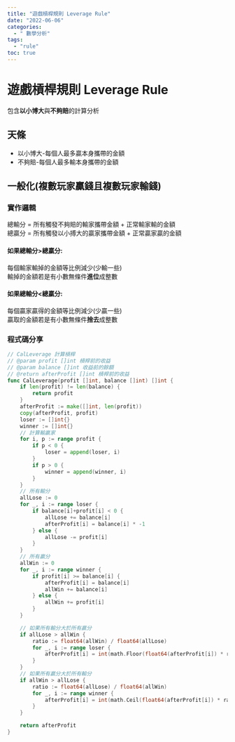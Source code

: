 ```yaml
---
title: "遊戲槓桿規則 Leverage Rule"
date: "2022-06-06"
categories:
  - " 數學分析"
tags:
  - "rule"
toc: true
---
```


# 遊戲槓桿規則 Leverage Rule

包含**以小博大**與**不夠賠**的計算分析

## 天條

- 以小博大-每個人最多贏本身攜帶的金額
- 不夠賠-每個人最多輸本身攜帶的金額

## 一般化(複數玩家贏錢且複數玩家輸錢)

### 實作邏輯

總輸分 = 所有觸發不夠賠的輸家攜帶金額 + 正常輸家輸的金額  
總贏分 = 所有觸發以小搏大的贏家攜帶金額 + 正常贏家贏的金額

<!--more-->

#### 如果總輸分>總贏分:

每個輸家輸掉的金額等比例減少(少輸一些)  
輸掉的金額若是有小數無條件**進位**成整數

#### 如果總輸分<總贏分:

每個贏家贏得的金額等比例減少(少贏一些)  
贏取的金額若是有小數無條件**捨去**成整數

### 程式碼分享

```go
// CalLeverage 計算槓桿
// @param profit []int 槓桿前的收益
// @param balance []int 收益前的餘額
// @return afterProfit []int 槓桿前的收益
func CalLeverage(profit []int, balance []int) []int {
	if len(profit) != len(balance) {
		return profit
	}
	afterProfit := make([]int, len(profit))
	copy(afterProfit, profit)
	loser := []int{}
	winner := []int{}
	// 計算輸贏家
	for i, p := range profit {
		if p < 0 {
			loser = append(loser, i)
		}
		if p > 0 {
			winner = append(winner, i)
		}
	}
	// 所有輸分
	allLose := 0
	for _, i := range loser {
		if balance[i]+profit[i] < 0 {
			allLose += balance[i]
			afterProfit[i] = balance[i] * -1
		} else {
			allLose -= profit[i]
		}
	}
	// 所有贏分
	allWin := 0
	for _, i := range winner {
		if profit[i] >= balance[i] {
			afterProfit[i] = balance[i]
			allWin += balance[i]
		} else {
			allWin += profit[i]
		}
	}

	// 如果所有輸分大於所有贏分
	if allLose > allWin {
		ratio := float64(allWin) / float64(allLose)
		for _, i := range loser {
			afterProfit[i] = int(math.Floor(float64(afterProfit[i]) * ratio))
		}
	}
	// 如果所有贏分大於所有輸分
	if allWin > allLose {
		ratio := float64(allLose) / float64(allWin)
		for _, i := range winner {
			afterProfit[i] = int(math.Ceil(float64(afterProfit[i]) * ratio))
		}
	}

	return afterProfit
}

```
